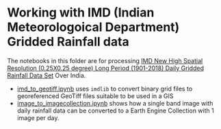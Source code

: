 # Working with IMD (Indian Meteorologoical Department) Gridded Rainfall data

The notebooks in this folder are for processing [IMD New High Spatial Resolution (0.25X0.25 degree) Long Period (1901-2018) Daily Gridded Rainfall Data Set](http://imdpune.gov.in/Clim_Pred_LRF_New/Grided_Data_Download.html) Over India.

- [imd_to_geotiff.ipynb](https://github.com/spatialthoughts/projects/blob/master/imd/imd_to_geotiff.ipynb) uses `imdlib` to convert binary grid files to georeferenced GeoTiff files suitable to be used in a GIS
- [image_to_imagecollection.ipynb](https://github.com/spatialthoughts/projects/blob/master/imd/image_to_imagecollection.ipynb) shows how a single band image with daily rainfall data can be converted to a Earth Engine Collection with 1 image per day.
